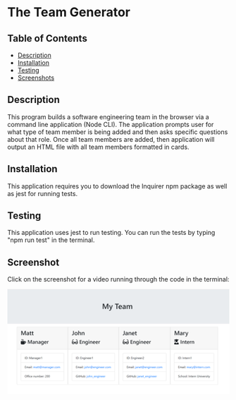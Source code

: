 # The Team Generator

## Table of Contents
* [Description](#description)
* [Installation](#installation)
* [Testing](#testing)
* [Screenshots](#screenshots)

## Description
This program builds a software engineering team in the browser via a command line application (Node CLI). The application prompts user for what type of team member is being added and then asks specific questions about that role. Once all team members are added, then application will output an HTML file with all team members formatted in cards. 

## Installation
This application requires you to download the Inquirer npm package as well as jest for running tests.

## Testing
This application uses jest to run testing. You can run the tests by typing "npm run test" in the terminal.

## Screenshot
Click on the screenshot for a video running through the code in the terminal:

<a href="https://drive.google.com/file/d/1_Ek1OIyZ5LXbulOdheqjlfYze9Rie_Xi/preview
" target="_blank"><img src="./assets/generated-team-screenshot.PNG" 
alt="Example Runthrough" width="600"/></a>
